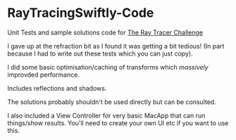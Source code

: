 # RayTracingSwiftly-Code

Unit Tests and sample solutions code for [The Ray Tracer Challenge](https://pragprog.com/book/jbtracer/the-ray-tracer-challenge)

I gave up at the refraction bit as I found it was getting a bit tedious! (In part because I had to write out these tests which you can just copy).

I did some basic optimisation/caching of transforms which *massively* improvded performance.

Includes reflections and shadows.

The solutions probably shouldn't be used directly but can be consulted.

I also included a View Controller for very basic MacApp that can run things/show results. You'll need to create your own UI etc if you want to use this.
